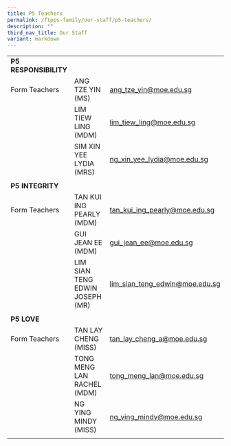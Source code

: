 ```yaml
---
title: P5 Teachers
permalink: /ftpps-family/our-staff/p5-teachers/
description: ""
third_nav_title: Our Staff
variant: markdown
---
```

|  |  |  |
|---|---|---|
|  **P5 RESPONSIBILITY** |  |  |
|  Form Teachers | ANG TZE YIN (MS) |  [ang_tze_yin@moe.edu.sg](mailto:ang_tze_yin@moe.edu.sg) |
|   | LIM TIEW LING (MDM) |  [lim_tiew_ling@moe.edu.sg](mailto:lim_tiew_ling@moe.edu.sg) |
|   | SIM XIN YEE LYDIA (MRS)  |  [ng_xin_yee_lydia@moe.edu.sg](mailto:ng_xin_yee_lydia@moe.edu.sg) |
|   |   |   |
|  **P5 INTEGRITY** |  |  |
|  Form Teachers |  TAN KUI ING PEARLY (MDM) |  [tan_kui_ing_pearly@moe.edu.sg](mailto:tan_kui_ing_pearly@moe.edu.sg) |
|   |  GUI JEAN EE (MDM)  |  [gui_jean_ee@moe.edu.sg](mailto:gui_jean_ee@moe.edu.sg) |
|   | LIM SIAN TENG EDWIN JOSEPH (MR) |  [lim_sian_teng_edwin@moe.edu.sg](mailto:lim_sian_teng_edwin@moe.edu.sg) |
|   |   |   |
|  **P5 LOVE** |  |  |
|  Form Teachers |  TAN LAY CHENG (MISS) |  [tan_lay_cheng_a@moe.edu.sg](mailto:tan_lay_cheng_a@moe.edu.sg) |
|   |  TONG MENG LAN RACHEL (MDM) |  [tong_meng_lan@moe.edu.sg](mailto:tong_meng_lan@moe.edu.sg) |
|   |  NG YING MINDY (MISS) |  [ng_ying_mindy@moe.edu.sg](mailto:ng_ying_mindy@moe.edu.sg) |
|   |   |   |